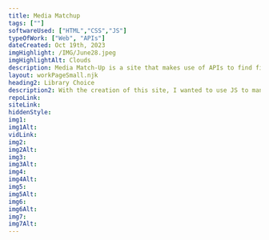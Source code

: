 ```yaml
---
title: Media Matchup
tags: [""]
softwareUsed: ["HTML","CSS","JS"]
typeOfWork: ["Web", "APIs"]
dateCreated: Oct 19th, 2023
imgHighlight: /IMG/June28.jpeg
imgHighlightAlt: Clouds
description: Media Match-Up is a site that makes use of APIs to find films and compare different aspects of them. As this was once again an exercise in learning a new web system, the UI is minimal, but the functionality is advanced.
layout: workPageSmall.njk
heading2: Library Choice
description2: With the creation of this site, I wanted to use JS to manipulate the DOM and change page content without navigating to a different page or microsite. On top of this, data is pulled from an external site though an API, then targeted depending on the type of data, and compared to measure what film has higher or lower revenue or reviews.
repoLink:
siteLink:
hiddenStyle:
img1: 
img1Alt:
vidLink:
img2: 
img2Alt: 
img3: 
img3Alt: 
img4: 
img4Alt: 
img5: 
img5Alt: 
img6: 
img6Alt: 
img7: 
img7Alt: 
---
```

